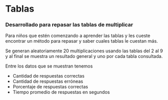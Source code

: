 
# Tablas
### Desarrollado para repasar las tablas de multiplicar
Para niños que estén comenzando a aprender las tablas y les cueste encontrar un método para repasar y saber cuales tablas le cuestan más.

Se generan aleatoriamente 20 multiplicaciones usando las tablas del 2 al 9 y al final se muestra un resultado general y uno por cada tabla consultada. 

Entre los datos que se muestran tenemos
* Cantidad de respuestas correctas
* Cantidad de respuestas erróneas
* Porcentaje de respuestas correctas
* Tiempo promedio de respuestas en segundos
